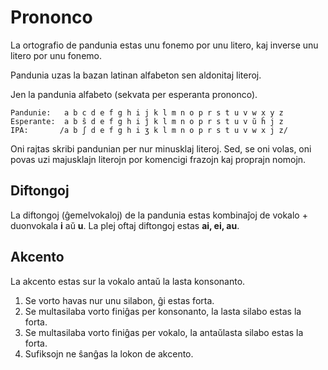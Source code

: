 Prononco
========

La ortografio de pandunia estas unu fonemo por unu litero, kaj inverse unu litero por unu fonemo.

Pandunia uzas la bazan latinan alfabeton sen aldonitaj literoj.

Jen la pandunia alfabeto (sekvata per esperanta prononco).

    Pandunie:   a b c d e f g h i j k l m n o p r s t u v w x y z
    Esperante:  a b ŝ d e f g h i ĵ k l m n o p r s t u v ŭ ĥ j z
    IPA:       /a b ʃ d e f g h i ʒ k l m n o p r s t u v w x j z/


Oni rajtas skribi pandunian per nur minusklaj literoj. Sed, se oni volas, oni povas uzi majusklajn literojn por komencigi frazojn kaj proprajn nomojn.


Diftongoj
---------

La diftongoj (ĝemelvokaloj) de la pandunia estas kombinaĵoj de vokalo + duonvokala **i** aŭ **u**. La plej oftaj diftongoj estas **ai, ei, au**.


Akcento
-------

La akcento estas sur la vokalo antaŭ la lasta konsonanto. 

1. Se vorto havas nur unu silabon, ĝi estas forta.
2. Se multasilaba vorto finiĝas per konsonanto, la lasta silabo estas la forta.
3. Se multasilaba vorto finiĝas per vokalo, la antaŭlasta silabo estas la forta.
4. Sufiksojn ne ŝanĝas la lokon de akcento.

